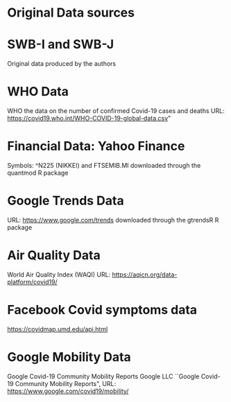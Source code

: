 # Original Data sources

# SWB-I and SWB-J
Original data produced by the authors

# WHO Data
WHO the data on the number of confirmed Covid-19 cases and deaths
URL: https://covid19.who.int/WHO-COVID-19-global-data.csv"

# Financial Data: Yahoo Finance
Symbols: ^N225 (NIKKEI) and FTSEMIB.MI 
downloaded through the quantmod R package  

# Google Trends Data
URL: https://www.google.com/trends
downloaded through the gtrendsR R package

# Air Quality Data
World Air Quality Index (WAQI)
URL: https://aqicn.org/data-platform/covid19/

# Facebook Covid symptoms data
https://covidmap.umd.edu/api.html

# Google Mobility Data
Google Covid-19 Community Mobility Reports
Google LLC ``Google Covid-19 Community Mobility Reports",
URL: https://www.google.com/covid19/mobility/

 